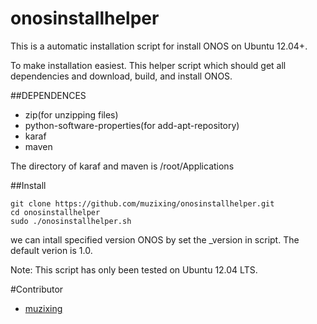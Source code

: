 # onosinstallhelper

This is a automatic installation script for install ONOS on Ubuntu 12.04+.

To make installation easiest. This helper script which should get all dependencies and download, build, and install ONOS.


##DEPENDENCES

 * zip(for unzipping files)
 * python-software-properties(for add-apt-repository)
 * karaf
 * maven

The directory of karaf and maven is /root/Applications

##Install
	
	git clone https://github.com/muzixing/onosinstallhelper.git
	cd onosinstallhelper
	sudo ./onosinstallhelper.sh

we can intall specified version ONOS by set the \_version in script. The default verion is 1.0.

Note: This script has only been tested on Ubuntu 12.04 LTS.

#Contributor

 * [muzixing](https://github.com/muzixing)


